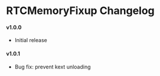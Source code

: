RTCMemoryFixup Changelog
============================
#### v1.0.0
- Initial release

#### v1.0.1
- Bug fix: prevent kext unloading
